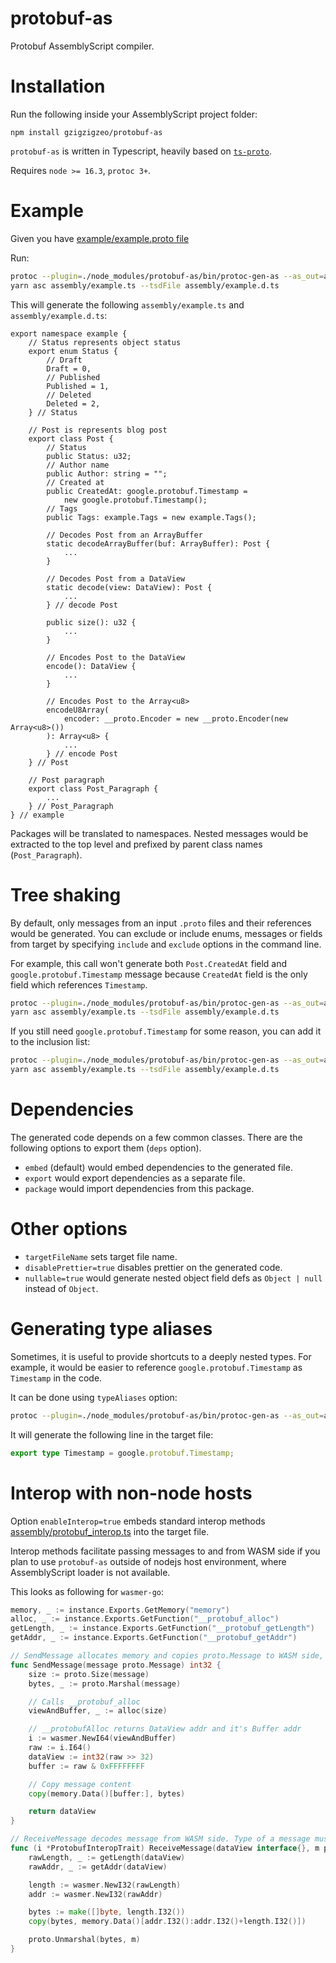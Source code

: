 # protobuf-as

Protobuf AssemblyScript compiler.

# Installation

Run the following inside your AssemblyScript project folder:

```
npm install gzigzigzeo/protobuf-as
```

`protobuf-as` is written in Typescript, heavily based on [`ts-proto`](https://github.com/stephenh/ts-proto).

Requires `node >= 16.3`, `protoc 3+`.

# Example

Given you have [example/example.proto file](example/example.proto)

Run:

```sh
protoc --plugin=./node_modules/protobuf-as/bin/protoc-gen-as --as_out=assembly --as_opt enableInterop=true:targetFileName=example.ts example/example.proto
yarn asc assembly/example.ts --tsdFile assembly/example.d.ts
```

This will generate the following `assembly/example.ts` and `assembly/example.d.ts`:

```assemblyscript
export namespace example {
    // Status represents object status
    export enum Status {
        // Draft
        Draft = 0,
        // Published
        Published = 1,
        // Deleted
        Deleted = 2,
    } // Status

    // Post is represents blog post
    export class Post {
        // Status
        public Status: u32;
        // Author name
        public Author: string = "";
        // Created at
        public CreatedAt: google.protobuf.Timestamp =
            new google.protobuf.Timestamp();
        // Tags
        public Tags: example.Tags = new example.Tags();

        // Decodes Post from an ArrayBuffer
        static decodeArrayBuffer(buf: ArrayBuffer): Post {
            ...
        }

        // Decodes Post from a DataView
        static decode(view: DataView): Post {
            ...
        } // decode Post

        public size(): u32 {
            ...
        }

        // Encodes Post to the DataView
        encode(): DataView {
            ...
        }

        // Encodes Post to the Array<u8>
        encodeU8Array(
            encoder: __proto.Encoder = new __proto.Encoder(new Array<u8>())
        ): Array<u8> {
            ...
        } // encode Post
    } // Post

    // Post paragraph
    export class Post_Paragraph {
        ...
    } // Post_Paragraph
} // example
```

Packages will be translated to namespaces. Nested messages would be extracted to the top level and prefixed by parent class names (`Post_Paragraph`).

# Tree shaking

By default, only messages from an input `.proto` files and their references would be generated. You can exclude or include enums, messages or fields from target by specifying `include` and `exclude` options in the command line.

For example, this call won't generate both `Post.CreatedAt` field and `google.protobuf.Timestamp` message because `CreatedAt` field is the only field which references `Timestamp`.

```sh
protoc --plugin=./node_modules/protobuf-as/bin/protoc-gen-as --as_out=assembly --as_opt enableInterop=true:targetFileName=example.ts:exclude=example.Post.CreatedAt example/example.proto
yarn asc assembly/example.ts --tsdFile assembly/example.d.ts
```

If you still need `google.protobuf.Timestamp` for some reason, you can add it to the inclusion list:

```sh
protoc --plugin=./node_modules/protobuf-as/bin/protoc-gen-as --as_out=assembly --as_opt enableInterop=true:targetFileName=example.ts:exclude=example.Post.CreatedAt:include=google.protobuf.Timestamp example/example.proto
yarn asc assembly/example.ts --tsdFile assembly/example.d.ts
```

# Dependencies

The generated code depends on a few common classes. There are the following options to export them (`deps` option).

* `embed` (default) would embed dependencies to the generated file.
* `export` would export dependencies as a separate file.
* `package` would import dependencies from this package.

# Other options

* `targetFileName` sets target file name.
* `disablePrettier=true` disables prettier on the generated code.
* `nullable=true` would generate nested object field defs as `Object | null` instead of `Object`.

# Generating type aliases

Sometimes, it is useful to provide shortcuts to a deeply nested types. For example, it would be easier to reference `google.protobuf.Timestamp` as `Timestamp` in the code.

It can be done using `typeAliases` option:

```sh
protoc --plugin=./node_modules/protobuf-as/bin/protoc-gen-as --as_out=assembly --as_opt typeAliases=Timestamp+google.protobuf.Timestamp example/example.proto
```

It will generate the following line in the target file:

```typescript
export type Timestamp = google.protobuf.Timestamp;
```

# Interop with non-node hosts

Option `enableInterop=true` embeds standard interop methods [assembly/protobuf_interop.ts](assembly/protobuf_interop.ts) into the target file.

Interop methods facilitate passing messages to and from WASM side if you plan to use `protobuf-as` outside of nodejs host environment, where AssemblyScript loader is not available.

This looks as following for `wasmer-go`:

```go
memory, _ := instance.Exports.GetMemory("memory")
alloc, _ := instance.Exports.GetFunction("__protobuf_alloc")
getLength, _ := instance.Exports.GetFunction("__protobuf_getLength")
getAddr, _ := instance.Exports.GetFunction("__protobuf_getAddr")

// SendMessage allocates memory and copies proto.Message to WASM side, returns memory address
func SendMessage(message proto.Message) int32 {
	size := proto.Size(message)
	bytes, _ := proto.Marshal(message)

	// Calls __protobuf_alloc
	viewAndBuffer, _ := alloc(size)

	// __protobufAlloc returns DataView addr and it's Buffer addr
	i := wasmer.NewI64(viewAndBuffer)
	raw := i.I64()
	dataView := int32(raw >> 32)
	buffer := raw & 0xFFFFFFFF

	// Copy message content
	copy(memory.Data()[buffer:], bytes)

	return dataView
}

// ReceiveMessage decodes message from WASM side. Type of a message must be known onset.
func (i *ProtobufInteropTrait) ReceiveMessage(dataView interface{}, m proto.Message) {
	rawLength, _ := getLength(dataView)
	rawAddr, _ := getAddr(dataView)

	length := wasmer.NewI32(rawLength)
	addr := wasmer.NewI32(rawAddr)

	bytes := make([]byte, length.I32())
	copy(bytes, memory.Data()[addr.I32():addr.I32()+length.I32()])

	proto.Unmarshal(bytes, m)
}
```